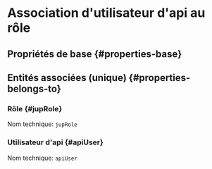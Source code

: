 # Association d'utilisateur d'api au rôle
<!--- THIS FILE IS GENERATED PLEASE DO NOT EDIT IT DIRECTLY --->



## Propriétés de base {#properties-base} ##



## Entités associées (unique) {#properties-belongs-to} ##

### Rôle {#jupRole}



Nom technique: ```jupRole```

### Utilisateur d'api {#apiUser}



Nom technique: ```apiUser```





